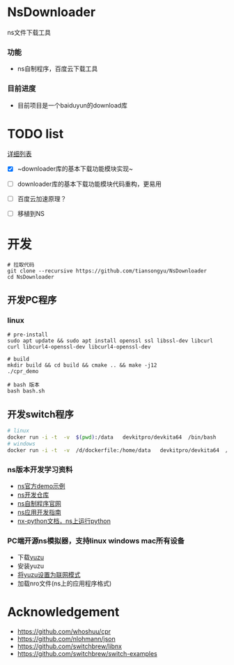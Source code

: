 # NsDownloader
ns文件下载工具

### 功能

- ns自制程序，百度云下载工具

### 目前进度

- 目前项目是一个baiduyun的download库

# TODO list
[详细列表](https://github.com/users/tiansongyu/projects/2/views/1)
- [x] ~downloader库的基本下载功能模块实现~
- [ ] downloader库的基本下载功能模块代码重构，更易用
- [ ] 百度云加速原理？
- [ ] 移植到NS


# 开发
``` shell
# 拉取代码
git clone --recursive https://github.com/tiansongyu/NsDownloader
cd NsDownloader
``` 
## 开发PC程序
### linux 

``` shell
# pre-install 
sudo apt update && sudo apt install openssl ssl libssl-dev libcurl curl libcurl4-openssl-dev libcurl4-openssl-dev 

# build 
mkdir build && cd build && cmake .. && make -j12 
./cpr_demo

# bash 版本
bash bash.sh
```
##  开发switch程序

``` bash
# linux
docker run -i -t  -v  $(pwd):/data   devkitpro/devkita64  /bin/bash
# windows
docker run -i -t  -v  /d/dockerfile:/home/data   devkitpro/devkita64  /bin/bash
```
### ns版本开发学习资料
- [ns官方demo示例](https://github.com/switchbrew/switch-examples)
- [ns开发仓库](https://github.com/switchbrew/libnx)
- [ns自制程序官网](https://switchbrew.org/wiki/Main_Page)
- [ns应用开发指南](https://switch.homebrew.guide/homebrew_dev/app_dev.html)
- [nx-python文档，ns上运行python](https://nx-python.readthedocs.io/en/latest/index.html)

### PC端开源ns模拟器，支持linux windows mac所有设备
- 下载[yuzu](https://yuzu-emu.org/)  
- 安装yuzu
- [将yuzu设置为联网模式](https://qianp.com/knowledge/46747.html)
- 加载nro文件(ns上的应用程序格式)


# Acknowledgement

- https://github.com/whoshuu/cpr
- https://github.com/nlohmann/json
- https://github.com/switchbrew/libnx
- https://github.com/switchbrew/switch-examples
